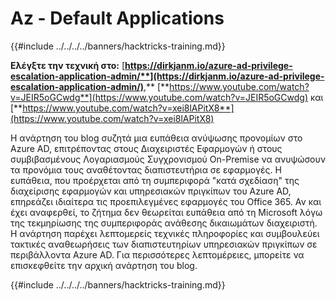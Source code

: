 # Az - Default Applications

{{#include ../../../../banners/hacktricks-training.md}}

**Ελέγξτε την τεχνική στο:** [**https://dirkjanm.io/azure-ad-privilege-escalation-application-admin/**](https://dirkjanm.io/azure-ad-privilege-escalation-application-admin/)**,** [**https://www.youtube.com/watch?v=JEIR5oGCwdg**](https://www.youtube.com/watch?v=JEIR5oGCwdg) και [**https://www.youtube.com/watch?v=xei8lAPitX8**](https://www.youtube.com/watch?v=xei8lAPitX8)

Η ανάρτηση του blog συζητά μια ευπάθεια ανύψωσης προνομίων στο Azure AD, επιτρέποντας στους Διαχειριστές Εφαρμογών ή στους συμβιβασμένους Λογαριασμούς Συγχρονισμού On-Premise να ανυψώσουν τα προνόμια τους αναθέτοντας διαπιστευτήρια σε εφαρμογές. Η ευπάθεια, που προέρχεται από τη συμπεριφορά "κατά σχεδίαση" της διαχείρισης εφαρμογών και υπηρεσιακών πριγκίπων του Azure AD, επηρεάζει ιδιαίτερα τις προεπιλεγμένες εφαρμογές του Office 365. Αν και έχει αναφερθεί, το ζήτημα δεν θεωρείται ευπάθεια από τη Microsoft λόγω της τεκμηρίωσης της συμπεριφοράς ανάθεσης δικαιωμάτων διαχειριστή. Η ανάρτηση παρέχει λεπτομερείς τεχνικές πληροφορίες και συμβουλεύει τακτικές αναθεωρήσεις των διαπιστευτηρίων υπηρεσιακών πριγκίπων σε περιβάλλοντα Azure AD. Για περισσότερες λεπτομέρειες, μπορείτε να επισκεφθείτε την αρχική ανάρτηση του blog.

{{#include ../../../../banners/hacktricks-training.md}}
